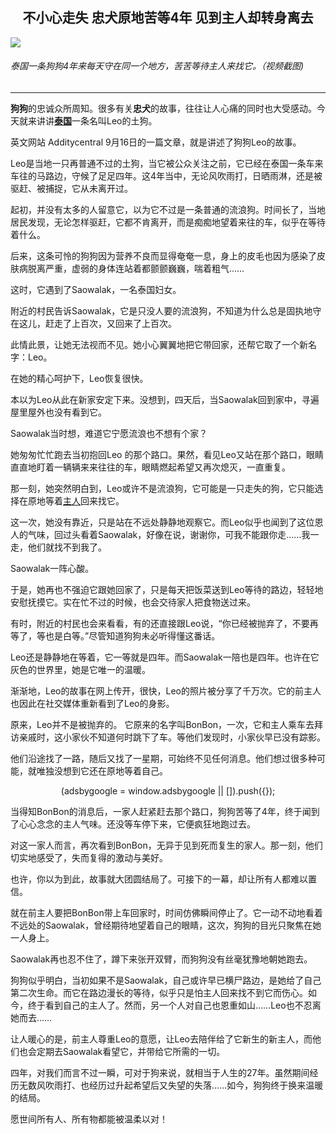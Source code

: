 <a name="1" id="1" target="_blank"></a> <span id="1"></span>
<tr><td VALIGN=TOP width="626"><h2 align=center>不小心走失 忠犬原地苦等4年 见到主人却转身离去</h2>
<img src="http://img2.secretchina.com/pic/2019/11-1/p2553061a377638706-ss.jpg" />
<h6>泰国一条狗狗4年来每天守在同一个地方，苦苦等待主人来找它。（视频截图)</h6>
<hr><strong>狗狗</strong>的忠诚众所周知。很多有关<strong>忠犬</strong>的故事，往往让人心痛的同时也大受感动。今天就来讲讲<strong><a href=https://www.secretchina.com/news/gb/tag/泰国 target='_blank'>泰国</a></strong>一条名叫Leo的土狗。
</p>
<p>英文网站 Additycentral 9月16日的一篇文章，就是讲述了狗狗Leo的故事。
</p>
<p>Leo是当地一只再普通不过的土狗，当它被公众关注之前，它已经在泰国一条车来车往的马路边，守候了足足四年。这4年当中，无论风吹雨打，日晒雨淋，还是被驱赶、被捕捉，它从未离开过。
</p>
<p>起初，并没有太多的人留意它，以为它不过是一条普通的流浪狗。时间长了，当地居民发现，无论怎样驱赶，它都不肯离开，而是痴痴地望着来往的车，似乎在等待着什么。
</p>
<p>后来，这条可怜的狗狗因为营养不良而显得奄奄一息，身上的皮毛也因为感染了皮肤病脱离严重，虚弱的身体连站着都颤颤巍巍，喘着粗气&hellip;&hellip;
</p>
<p>这时，它遇到了Saowalak，一名泰国妇女。
</p>
<p>附近的村民告诉Saowalak，它是只没人要的流浪狗，不知道为什么总是固执地守在这儿，赶走了上百次，又回来了上百次。
</p>
<p>此情此景，让她无法视而不见。她小心翼翼地把它带回家，还帮它取了一个新名字：Leo。
</p>
<p>在她的精心呵护下，Leo恢复很快。
</p>
<p>本以为Leo从此在新家安定下来。没想到，四天后，当Saowalak回到家中，寻遍屋里屋外也没有看到它。
</p>
<p>Saowalak当时想，难道它宁愿流浪也不想有个家？
</p>
<p>她匆匆忙忙跑去当初抱回Leo 的那个路口。果然，看见Leo又站在那个路口，眼睛直直地盯着一辆辆来来往往的车，眼睛燃起希望又再次熄灭，一直重复。
</p>
<p>那一刻，她突然明白到，Leo或许不是流浪狗，它可能是一只走失的狗，它只能选择在原地等着<a href=https://www.secretchina.com/news/gb/tag/主人 target='_blank'>主人</a>回来找它。
</p>
<p>这一次，她没有靠近，只是站在不远处静静地观察它。而Leo似乎也闻到了这位恩人的气味，回过头看着Saowalak，好像在说，谢谢你，可我不能跟你走&hellip;&hellip;我一走，他们就找不到我了。
</p>
<p>Saowalak一阵心酸。
</p>
<p>于是，她再也不强迫它跟她回家了，只是每天把饭菜送到Leo等待的路边，轻轻地安慰抚摸它。实在忙不过的时候，也会交待家人把食物送过来。
</p>

<p>有时，附近的村民也会来看看，有的还直接跟Leo说，“你已经被抛弃了，不要再等了，等也是白等。”尽管知道狗狗未必听得懂这番话。
</p>
<p>Leo还是静静地在等着，它一等就是四年。而Saowalak一陪也是四年。也许在它灰色的世界里，她是它唯一的温暖。
</p>
<p>渐渐地，Leo的故事在网上传开，很快，Leo的照片被分享了千万次。它的前主人也因此在社交媒体重新看到了Leo的身影。
</p>
<p>原来，Leo并不是被抛弃的。 它原来的名字叫BonBon，一次，它和主人乘车去拜访亲戚时，这小家伙不知道何时跳下了车。等他们发现时，小家伙早已没有踪影。
</p>
<p>他们沿途找了一路，随后又找了一星期，可始终不见任何消息。他们想过很多种可能，就唯独没想到它还在原地等着自己。
</p>
<center>
<ins class="adsbygoogle" style="display:block; text-align:center;" data-ad-format="fluid" data-ad-layout="in-article" data-ad-client="ca-pub-1276641434651360" data-ad-slot="3646767294"></ins>
<a>
 (adsbygoogle = window.adsbygoogle || []).push({});
</a>
</center>
<p>当得知BonBon的消息后，一家人赶紧赶去那个路口，狗狗苦等了4年，终于闻到了心心念念的主人气味。还没等车停下来，它便疯狂地跑过去。
</p>
<p>对这一家人而言，再次看到BonBon，无异于见到死而复生的家人。那一刻，他们切实地感受了，失而复得的激动与美好。
</p>
<p>也许，你以为到此，故事就大团圆结局了。可接下的一幕，却让所有人都难以置信。
</p>
<p>就在前主人要把BonBon带上车回家时，时间仿佛瞬间停止了。它一动不动地看着不远处的Saowalak，曾经期待地望着自己的眼睛，这次，狗狗的目光只聚焦在她一人身上。
</p>
<p>Saowalak再也忍不住了，蹲下来张开双臂，而狗狗没有丝毫犹豫地朝她跑去。
</p>
<p>狗狗似乎明白，当初如果不是Saowalak，自己或许早已横尸路边，是她给了自己第二次生命。而它在路边漫长的等待，似乎只是怕主人回来找不到它而伤心。如今，终于看到自己的主人了。然而，另一个人对自己也恩重如山&hellip;&hellip;Leo也不忍离她而去&hellip;&hellip;
</p>
<p>让人暖心的是，前主人尊重Leo的意愿，让Leo去陪伴给了它新生的新主人，而他们也会定期去Saowalak看望它，并带给它所需的一切。
</p>
<p>四年，对我们而言不过一瞬，可对于狗来说，就相当于人生的27年。虽然期间经历无数风吹雨打、也经历过升起希望后又失望的失落&hellip;&hellip;如今，狗狗终于换来温暖的结局。
</p>
<p>愿世间所有人、所有物都能被温柔以对！
</p>
